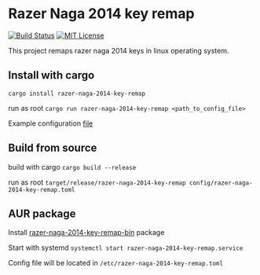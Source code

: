 # Razer Naga 2014 key remap
[![Build Status](https://travis-ci.org/jpodeszwik/razer-naga-2014-key-remap.svg?branch=master)](https://travis-ci.org/jpodeszwik/razer-naga-2014-key-remap)
[![MIT License](https://img.shields.io/badge/license-MIT-brightgreen.svg)](https://github.com/jpodeszwik/razer-naga-2014-key-remap/blob/master/LICENSE)

This project remaps razer naga 2014 keys in linux operating system.

## Install with cargo
`cargo install razer-naga-2014-key-remap`

run as root `cargo run razer-naga-2014-key-remap <path_to_config_file>`

Example configuration [file](https://github.com/jpodeszwik/razer-naga-2014-key-remap/blob/master/config/razer-naga-2014-key-remap.toml)

## Build from source
build with cargo `cargo build --release`

run as root `target/release/razer-naga-2014-key-remap config/razer-naga-2014-key-remap.toml`

## AUR package
Install [razer-naga-2014-key-remap-bin](https://aur.archlinux.org/packages/razer-naga-2014-key-remap-bin) package

Start with systemd `systemctl start razer-naga-2014-key-remap.service`

Config file will be located in `/etc/razer-naga-2014-key-remap.toml`
